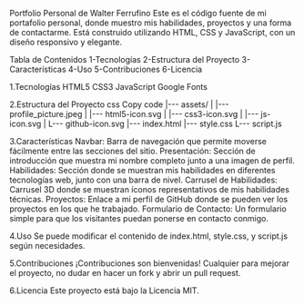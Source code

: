 Portfolio Personal de Walter Ferrufino
Este es el código fuente de mi portafolio personal, donde muestro mis habilidades, proyectos y una forma de contactarme. Está construido utilizando HTML, CSS y JavaScript, con un diseño responsivo y elegante.

Tabla de Contenidos
1-Tecnologías
2-Estructura del Proyecto
3-Características
4-Uso
5-Contribuciones
6-Licencia

1.Tecnologías
HTML5
CSS3
JavaScript
Google Fonts

2.Estructura del Proyecto
css
Copy code
|--- assets/
|   |--- profile_picture.jpeg
|   |--- html5-icon.svg
|   |--- css3-icon.svg
|   |--- js-icon.svg
|   L--- github-icon.svg
|--- index.html
|--- style.css
L--- script.js

3.Características
Navbar: Barra de navegación que permite moverse fácilmente entre las secciones del sitio.
Presentación: Sección de introducción que muestra mi nombre completo junto a una imagen de perfil.
Habilidades: Sección donde se muestran mis habilidades en diferentes tecnologías web, junto con una barra de nivel.
Carrusel de Habilidades: Carrusel 3D donde se muestran íconos representativos de mis habilidades técnicas.
Proyectos: Enlace a mi perfil de GitHub donde se pueden ver los proyectos en los que he trabajado.
Formulario de Contacto: Un formulario simple para que los visitantes puedan ponerse en contacto conmigo.

4.Uso
Se puede modificar el contenido de index.html, style.css, y script.js según necesidades.

5.Contribuciones
¡Contribuciones son bienvenidas! Cualquier para mejorar el proyecto, no dudar en hacer un fork y abrir un pull request. 

6.Licencia
Este proyecto está bajo la Licencia MIT.